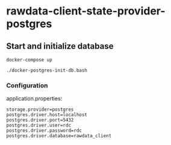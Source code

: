 # rawdata-client-state-provider-postgres

## Start and initialize database

```
docker-compose up
```

```
./docker-postgres-init-db.bash
```

### Configuration

application.properties:

```
storage.provider=postgres
postgres.driver.host=localhost
postgres.driver.port=5432
postgres.driver.user=rdc
postgres.driver.password=rdc
postgres.driver.database=rawdata_client
```

